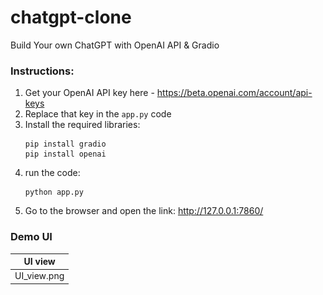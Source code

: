 # chatgpt-clone
Build Your own ChatGPT with OpenAI API &amp; Gradio

### Instructions:
1. Get your OpenAI API key here - https://beta.openai.com/account/api-keys
2. Replace that key in the `app.py` code 
3. Install the required libraries:
   ```
   pip install gradio
   pip install openai
   ```
4. run  the code:
   ```
   python app.py
   ```
6. Go to the browser and open the link: http://127.0.0.1:7860/


### Demo UI 
| UI view                          |
|--------------------------------------------------|
|UI_view.png | ![UI_view.png](https://github.com/Nasima-Islam-Bithi/ChatGPT_Clone/blob/main/UI_view.png) |


